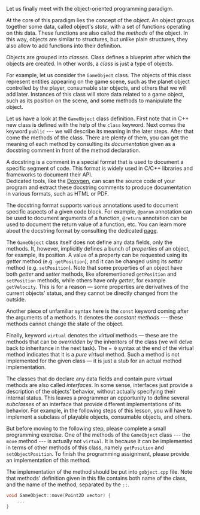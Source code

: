 Let us finally meet with the object-oriented programming paradigm.

At the core of this paradigm lies the concept of the _object_.
An object groups together some data, called object's _state_,
with a set of functions operating on this data.
These functions are also called the _methods_ of the object.
In this way, objects are similar to structures, but unlike plain structures,
they also allow to add functions into their definition.

Objects are grouped into _classes_.
Class defines a blueprint after which the objects are created.
In other words, a _class_ is just a type of objects.

For example, let us consider the `GameObject` class.
The objects of this class represent entities appearing on the game scene,
such as the planet object controlled by the player,
consumable star objects, and others that we will add later.
Instances of this class will store data related to a game object,
such as its position on the scene, and some methods to manipulate the object.

Let us have a look at the `GameObject` class definition.
First note that in C++ new class is defined with the help of the `class` keyword.
Next comes the keyword `public` --- we will describe its meaning in the later steps.
After that come the methods of the class.
There are plenty of them, you can get the meaning of each method
by consulting its _documentation_ given as a docstring comment in front of the method declaration.

<div class="hint">

A docstring is a comment in a special format that is used to document a specific segment of code.
This format is widely used in C/C++ libraries and frameworks to document their API.  
Dedicated tools, like the [Doxygen](https://www.doxygen.nl/index.html), 
can scan the source code of your program and extract these docstring comments 
to produce documentation in various formats, such as HTML or PDF.

The docstring format supports various annotations used to document 
specific aspects of a given code block. 
For example, `@param` annotation can be used to document arguments of a function, 
`@return` annotation can be used to document the return value of a function, etc.
You can learn more about the docstring format by consulting 
the dedicated [page](https://www.doxygen.nl/manual/docblocks.html).

</div>

The `GameObject` class itself does not define any data fields, only the methods.
It, however, implicitly defines a bunch of _properties_ of an object, for example, its position.
A value of a property can be requested using its _getter_ method (e.g. `getPosition`),
and it can be changed using its _setter_ method (e.g. `setPosition`).
Note that some properties of an object have both _getter_ and _setter_ methods,
like aforementioned `getPosition` and `setPosition` methods,
while others have only _getter_, for example `getVelocity`.
This is for a reason — some properties are derivatives of the current objects' status,
and they cannot be directly changed from the outside.

Another piece of unfamiliar syntax here is the `const` keyword coming after the arguments of a methods.
It denotes the _constant methods_ --- these methods cannot change the state of the object.

Finally, keyword `virtual` denotes the _virtual_ methods — these are the methods
that can be _overridden_ by the inheritors of the class
(we will delve back to inheritance in the next task).
The `= 0` syntax at the end of the virtual method indicates that
it is a _pure virtual_ method.
Such a method is not implemented for the given class —
it is just a stub for an actual method implementation.

The classes that do declare any data fields and contain pure virtual methods are also called _interfaces_.
In some sense, interfaces just provide a description of the objects' behavior,
without actually specifying their internal status.
This leaves a programmer an opportunity to define several _subclasses_
of an interface that provide different implementations of its behavior.
For example, in the following steps of this lesson, you will have to implement
a subclass of playable objects, consumable objects, and others.

But before moving to the following step, please complete a small programming exercise.
One of the methods of the `GameObject` class --- the `move` method --- is actually not `virtual`.
It is because it can be implemented in terms of other methods of this class, namely `getPosition` and `setObjectPosition`.
To finish the programming assignment, please provide an implementation of this method.

The implementation of the method should be put into `gobject.cpp` file.
Note that methods' definition given in this file contains both
name of the class, and the name of the method, separated by the `::`.

```c++
void GameObject::move(Point2D vector) {
    ...
}
```
